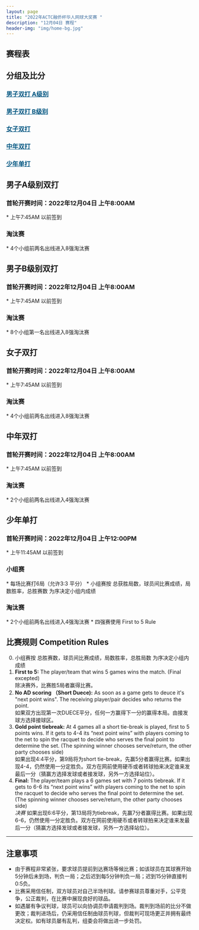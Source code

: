 ```yaml
---
layout: page
title: "2022年ACTC融侨杯华人网球大奖赛 "
description: "12月04日 赛程"
header-img: "img/home-bg.jpg"
---
```


<h2>赛程表</h2>

<h2>分组及比分</h2>
<h3> <a href="{{ site.baseurl }}/2022/draw/double_a" target="_blank" style="color:#005580">男子双打 A级别</a></h3>
<h3> <a href="{{ site.baseurl }}/2022/draw/double_b" target="_blank" style="color:#005580">男子双打 B级别</a></h3>
<h3> <a href="{{ site.baseurl }}/2022/draw/double_w" target="_blank" style="color:#005580">女子双打</a></h3>
<h3> <a href="{{ site.baseurl }}/2022/draw/double_s" target="_blank" style="color:#005580">中年双打</a></h3>
<h3> <a href="{{ site.baseurl }}/2022/draw/single_j" target="_blank" style="color:#005580">少年单打</a></h3>


<h2><p class="text-center">男子A级别双打</p></h2>
<h3>首轮开赛时间：2022年12月04日 上午8:00AM</h3>
* 上午7:45AM 以前签到
<h3>淘汰赛</h3>
* 4个小组前两名出线进入8强淘汰赛

<h2><p class="text-center">男子B级别双打</p></h2>
<h3>首轮开赛时间：2022年12月04日 上午8:00AM</h3>
* 上午7:45AM 以前签到
<h3>淘汰赛</h3>
* 8个小组第一名出线进入8强淘汰赛

<h2><p class="text-center">女子双打</p></h2>
<h3>首轮开赛时间：2022年12月04日 上午8:00AM</h3>
* 上午7:45AM 以前签到
<h3>淘汰赛</h3>
* 4个小组前两名出线进入8强淘汰赛

<h2><p class="text-center">中年双打</p></h2>
<h3>首轮开赛时间：2022年12月04日 上午8:00AM</h3>
* 上午7:45AM 以前签到
<h3>淘汰赛</h3>
* 2个小组前两名出线进入4强淘汰赛

<h2><p class="text-center">少年单打</p></h2>
<h3>首轮开赛时间：2022年12月04日 上午12:00PM</h3>
* 上午11:45AM 以前签到
<h3>小组赛</h3>
* 每场比赛打6局（允许3:3 平分）
* 小组赛按 总获胜局数，球员间比赛成绩，局数胜率，总胜赛数 为序决定小组内成绩
<h3>淘汰赛</h3>
* 2个小组前两名出线进入4强淘汰赛
* 四强赛使用 First to 5 Rule
<br>

<h2 class="page-header">比赛规则 Competition Rules</h2>

0. 小组赛按 总胜赛数，球员间比赛成绩，局数胜率，总胜局数 为序决定小组内成绩
1. **First to 5:** The player/team that wins 5 games wins the match. (Final excepted)<br>除决赛外，比赛胜5局者赢得比赛。
2. **No AD scoring （Short Duece):** As soon as a game gets to deuce it's "next point wins". The receiving player/pair decides who returns the point.<br>如果双方出现第一次DUECE平分，任何一方赢得下一分的赢得本局。由接发球方选择接球区。
3. **Gold point tiebreak:** At 4 games all a short tie-break is played, first to 5 points wins. If it gets to 4-4 its “next point wins” with players coming to the net to spin the racquet to decide who serves the final point to determine the set. (The spinning winner chooses serve/return, the other party chooses side)<br>如果出现4:4平分，第9局将为short tie-break，先赢5分者赢得比赛。如果出现4-4，仍然使用一分定胜负。双方在网前使用硬币或者转球拍来决定谁来发最后一分（猜赢方选择发球或者接发球，另外一方选择站位）。
4. **Final:** The player/team plays a 6 games set with 7 points tiebreak. If it gets to 6-6 its “next point wins” with players coming to the net to spin the racquet to decide who serves the final point to determine the set. (The spinning winner chooses serve/return, the other party chooses side)<br><em>决赛</em> 如果出现6:6平分，第13局将为tiebreak，先赢7分者赢得比赛。如果出现6-6，仍然使用一分定胜负。双方在网前使用硬币或者转球拍来决定谁来发最后一分（猜赢方选择发球或者接发球，另外一方选择站位）。


____

<h2>注意事项</h2>

* 由于赛程非常紧张，要求球员提前到达赛场等候比赛；如该球员在其球赛开始5分钟后未到场，判负一局；之后迟到每5分钟判负一局；迟到15分钟直接判0:5负。
* 比赛采用信任制，双方球员对自己半场判球。请参赛球员尊重对手，公平竞争，公正裁判，在比赛中展现良好的球品。
* 如遇屡有争议判球，球员可以向协调员申请裁判到场。裁判到场前的比分不做更改；裁判进场后，仍采用信任制由球员判球，但裁判可现场更正并拥有最终决定权。如有球员屡有乱判，组委会将做出进一步处罚。
